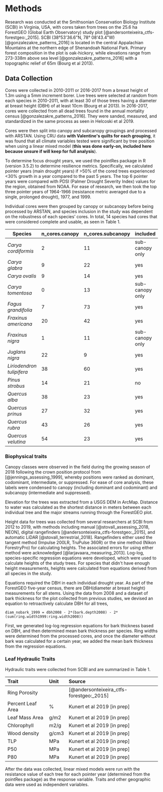 # Methods

Research was conducted at the Smithsonian Conservation Biology Institute (SCBI) in Virginia, USA, with cores taken from trees on the 25.6 ha ForestGEO (Global Earth Observatory) study plot [@andersonteixeira_ctfs-forestgeo:_2015]. SCBI (38°53'36.6"N, 78° 08'43.4"W) [@gonzalezakre_patterns_2016] is located in the central Appalachian Mountains at the northern edge of Shenandoah National Park. Primary forest composition in the plot is oak-hickory, while elevations range from 273-338m above sea level [@gonzalezakre_patterns_2016] with a topographic relief of 65m (Bourg et al 2013).

## Data Collection
Cores were collected in 2010-2011 or 2016-2017 from a breast height of 1.3m using a 5mm increment borer. Live trees were selected at random from each species in 2010-2011, with at least 30 of those trees having a diameter at breast height (DBH) of at least 10cm (Bourg et al 2013). In 2016-2017, cores were collected from all dead trees found in the annual mortality census [@gonzalezakre_patterns_2016]. They were sanded, measured, and standardized in the same process as seen in Helcoski et al 2019.

Cores were then split into canopy and subcanopy groupings and processed with ARSTAN. Using CRU data **with Valentine's quilts for each grouping**, it was found that all climate variables tested were significant by tree position when using a linear mixed model (**this was done early-on, included here because unsure if will keep for full analysis**).

To determine focus drought years, we used the pointRes package in R (version 3.5.2) to determine resilience metrics. Specifically, we calculated pointer years (main drought years) if >50% of the cored trees experienced <30% growth in a year compared to the past 5 years. The top 6 pointer years were compared with PDSI (Palmer Drought Severity Index) values for the region, obtained from NOAA. For ease of research, we then took the top three pointer years of 1964-1966 (resistance metric averaged due to a single, prolonged drought), 1977, and 1999.

Individual cores were then grouped by canopy or subcanopy before being processed by ARSTAN, and species inclusion in the study was dependent on the robustness of each species’ cores. In total, 14 species had cores that were considered complete and usable, as seen in Table 1.

|**Species**|**n_cores.canopy**|**n_cores.subcanopy**|**included**
|----------|-------------|---------------|-----------|
*Carya cordiformis*|2|11| sub-canopy only
*Carya glabra*|9|22|yes
*Carya ovalis*|9|14|yes
*Carya tomentosa*|0|13|sub-canopy only
*Fagus grandifolia*|7|73|yes
*Fraxinus americana*|20|42|yes
*Fraxinus nigra*|1|11| sub-canopy only
*Juglans nigra*|22|9|yes
*Liriodendron tulipifera*|38|60|yes
*Pinus strobus*|14|21|no
*Quercus alba*|38|23|yes
*Quercus prinus*|27|32|yes
*Quercus rubra*|43|26|yes
*Quercus velutina*|54|23|yes




### Biophysical traits
Canopy classes were observed in the field during the growing season of 2018 following the crown position protocol from [@jennings_assessing_1999], whereby positions were ranked as dominant, codominant, intermediate, or suppressed. For ease of core analysis, these labels were condensed to canopy (including dominant and codominant) and subcanopy (intermediate and suppressed).

Elevation for the trees was extracted from a USGS DEM in ArcMap. Distance to water was calculated as the shortest distance in meters between each individual tree and the major streams running through the ForestGEO plot.

Height data for trees was collected from several researchers at SCBI from 2012 to 2019, with methods including manual [@stovall_assessing_2018, NEON], digital rangefinders [@andersonteixeira_ctfs-forestgeo:_2015], and automatic LiDAR [@stovall_terrestrial_2018]. Rangefinders either used the tangent method (Impulse 200LR, TruPulse 360R) or the sine method (Nikon ForestryPro) for calculating heights. The associated errors for using either method were acknowledged [@larjavaara_measuring_2013]. Log-log, species-specific regression equations were developed, which were used to calculate heights of the study trees. For species that didn't have enough height measurements, heights were calculated from equations derived from all species in the study.

Equations required the DBH in each individual drought year. As part of the ForestGEO five-year census, there are DBH(diameter at breast height) measurements for all stems. Using the data from 2008 and a dataset of bark thickness for the plot collected from previous studies, we devised an equation to retroactively calculate DBH for all trees,

`diam_nobark_1999 = dbh2008 - 2*(bark.depth2008) - 2*(sum(ring.width1999:ring.width2008))`

First, we generated log-log regression equations for bark thickness based on DBH, and then determined mean bark thickness per species. Ring widths were determined from the processed cores, and once the diameter without bark was calculated for a certain year, we added the mean bark thickness from the regression equations.

### Leaf Hydraulic Traits
Hydraulic traits were collected from SCBI and are summarized in Table 1.

<table class="table table-striped" style="width: auto !important; margin-left: auto; margin-right: auto;">
 <thead>
  <tr>
   <th style="text-align:left;"> Trait </th>
   <th style="text-align:left;"> Unit </th>
   <th style="text-align:left;"> Source </th>
  </tr>
 </thead>
<tbody>
  <tr>
   <td style="text-align:left;"> Ring Porosity </td>
   <td style="text-align:left;">  </td>
   <td style="text-align:left;"> [@andersonteixeira_ctfs-forestgeo:_2015] </td>
  </tr>
  <tr>
   <td style="text-align:left;"> Percent Leaf Area </td>
   <td style="text-align:left;"> % </td>
   <td style="text-align:left;"> Kunert et al 2019 [in prep] </td>
  </tr>
  <tr>
   <td style="text-align:left;"> Leaf Mass Area </td>
   <td style="text-align:left;"> g/m2 </td>
   <td style="text-align:left;"> Kunert et al 2019 [in prep] </td>
  </tr>
  <tr>
   <td style="text-align:left;"> Chlorophyll </td>
   <td style="text-align:left;"> m2/g </td>
   <td style="text-align:left;"> Kunert et al 2019 [in prep] </td>
  </tr>
  <tr>
   <td style="text-align:left;"> Wood density </td>
   <td style="text-align:left;"> g/cm3 </td>
   <td style="text-align:left;"> Kunert et al 2019 [in prep] </td>
  </tr>
  <tr>
   <td style="text-align:left;"> TLP </td>
   <td style="text-align:left;"> MPa </td>
   <td style="text-align:left;"> Kunert et al 2019 [in prep] </td>
  </tr>
  <tr>
   <td style="text-align:left;"> P50 </td>
   <td style="text-align:left;"> MPa </td>
   <td style="text-align:left;"> Kunert et al 2019 [in prep] </td>
  </tr>
  <tr>
   <td style="text-align:left;"> P80 </td>
   <td style="text-align:left;"> MPa </td>
   <td style="text-align:left;"> Kunert et al 2019 [in prep] </td>
  </tr>
</tbody>
</table>


After the data was collected, linear mixed models were run with the resistance value of each tree for each pointer year (determined from the pointRes package) as the response variable. Traits and other geographic data were used as independent variables.
